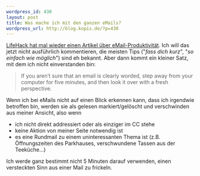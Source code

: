 ```yaml
--- 
wordpress_id: 430
layout: post
title: Was mache ich mit den ganzen eMails?
wordpress_url: http://blog.kopis.de/?p=430
---
```

<a href="http://www.lifehack.org/articles/communication/enhancing-productivity-by-communicating-effectively.html">LifeHack hat mal wieder einen Artikel über eMail-Produktivität</a>. Ich will das jetzt nicht ausführlich kommentieren, die meisten Tips ("<em>fass dich kurz</em>", "<em>so einfach wie möglich</em>") sind eh bekannt. Aber dann kommt ein kleiner Satz, mit dem ich nicht einverstanden bin:
<blockquote>If you aren’t sure that an email is clearly worded, step away from your computer for five minutes, and then look it over with a fresh perspective.</blockquote>
Wenn ich bei eMails nicht auf einen Blick erkennen kann, dass ich irgendwie betroffen bin, werden sie als gelesen markiert/gelöscht und verschwinden aus meiner Ansicht, also wenn
<ul>
	<li>ich nicht direkt addressiert oder als einziger im CC stehe</li>
	<li>keine Aktion von meiner Seite notwendig ist</li>
	<li>es eine Rundmail zu einem uninteressanten Thema ist (z.B. Öffnungszeiten des Parkhauses, verschwundene Tassen aus der Teeküche...)</li>
</ul>

Ich werde ganz bestimmt nicht 5 Minuten darauf verwenden, einen versteckten Sinn aus einer Mail zu frickeln.
